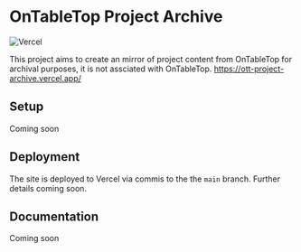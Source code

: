 # OnTableTop Project Archive
![Vercel](https://therealsujitk-vercel-badge.vercel.app/?app=ott-project-archive)

This project aims to create an mirror of project content from OnTableTop for archival purposes, it is not assciated with OnTableTop.
https://ott-project-archive.vercel.app/

## Setup
Coming soon

## Deployment
The site is deployed to Vercel via commis to the the `main` branch.
Further details coming soon.

## Documentation
Coming soon
